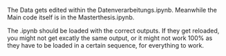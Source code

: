 The Data gets edited within the Datenverarbeitungs.ipynb.  Meanwhile the Main code itself is in the Masterthesis.ipynb. 

The .ipynb should be loaded with the correct outputs. If they get reloaded, you might not get excatly the same output, or it might not work 100% as they have to be loaded in a certain sequence, for everything to work.
